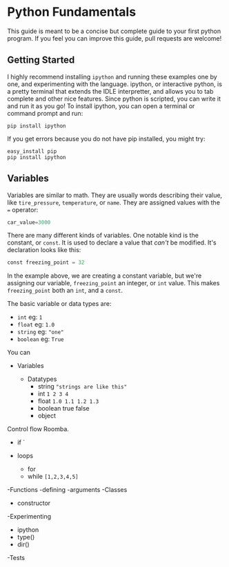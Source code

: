 Python Fundamentals
===

This guide is meant to be a concise but complete guide to your first python program. If you feel you can improve this guide, pull requests are welcome!

## Getting Started 

I highly recommend installing `ipython` and running these examples one by one, and experimenting with the language. ipython, or interactive python, is a pretty terminal that extends the IDLE interpretter, and allows you to tab complete and other nice features. Since python is scripted, you can write it and run it as you go! To install ipython, you can open a terminal or command prompt and run:
```
pip install ipython
```

If you get errors because you do not have pip installed, you might try:
```
easy_install pip
pip install ipython
```

## Variables

Variables are similar to math. They are usually words describing their value, like `tire_pressure`, `temperature`, or `name`. They are assigned values with the `=` operator:
```py
car_value=3000
```

There are many different kinds of variables. One notable kind is the constant, or `const`. It is used to declare a value that *can't* be modified. It's declaration looks like this:

```py
const freezing_point = 32 
```

In the example above, we are creating a constant variable, but we're assigning our variable, `freezing_point` an integer, or `int` value. This makes `freezing_point` both an `int`, and a `const`.

The basic variable or data types are:
- `int` eg: `1`
- `float` eg: `1.0`
- `string` eg: `"one"`
- `boolean` eg: `True`

You can 




- Variables

  - Datatypes
      - string
      `"strings are like this"`
      - int 
      `1 2 3 4`
      - float 
      `1.0 1.1 1.2 1.3`
      - boolean true false
      - object

Control flow
  Roomba. 
  - if `

  - loops
    - for
    - while
  `[1,2,3,4,5]`

-Functions
  -defining
  -arguments
-Classes
  - constructor


-Experimenting
  - ipython
  - type()
  - dir()

-Tests

